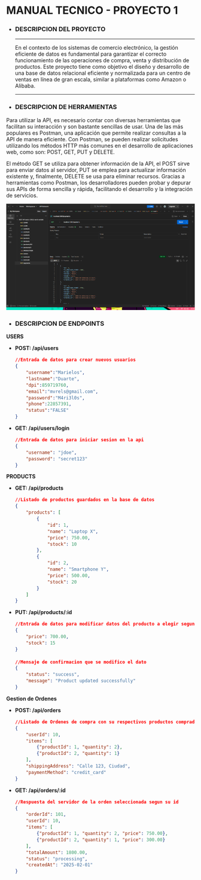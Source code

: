 # MANUAL TECNICO - PROYECTO 1
- ### DESCRIPCION DEL PROYECTO
  ***
  En el contexto de los sistemas de comercio electrónico, la gestión eficiente de
  datos es fundamental para garantizar el correcto funcionamiento de las
operaciones de compra, venta y distribución de productos. Este proyecto tiene
como objetivo el diseño y desarrollo de una base de datos relacional eficiente y
normalizada para un centro de ventas en línea de gran escala, similar a
plataformas como Amazon o Alibaba.
  ***
- ### DESCRIPCION DE HERRAMIENTAS 
Para utilizar la API, es necesario contar con diversas herramientas que facilitan su interacción y son bastante sencillas de usar. Una de las más populares es Postman, una aplicación que permite realizar consultas a la API de manera eficiente. Con Postman, se pueden realizar solicitudes utilizando los métodos HTTP más comunes en el desarrollo de aplicaciones web, como son: POST, GET, PUT y DELETE. 

El método GET se utiliza para obtener información de la API, el POST sirve para enviar datos al servidor, PUT se emplea para actualizar información existente y, finalmente, DELETE se usa para eliminar recursos. Gracias a herramientas como Postman, los desarrolladores pueden probar y depurar sus APIs de forma sencilla y rápida, facilitando el desarrollo y la integración de servicios.

![img_postman](/Imgs/Captura%20de%20pantalla%202025-03-17%20165249.png) 

- ### DESCRIPCION DE ENDPOINTS
  
**USERS**
  *  **POST: /api/users**
        ```JSON
        //Entrada de datos para crear nuevos usuarios
        {
            "username":"Marielos",
            "lastname":"Duarte",
            "dpi":859719760,
            "email":"mvrels@gmail.com",
            "password":"M4ri3l0s",
            "phone":22857391,
            "status":"FALSE"
        }
        ```
   

  *   **GET: /api/users/login**
        ```JSON
        //Entrada de datos para iniciar sesion en la api
        {
            "username": "jdoe",
            "password": "secret123"
        }
        ```
    
**PRODUCTS**
  *  **GET: /api/products**
        ```JSON
        //Listado de productos guardados en la base de datos
        {
            "products": [
                {
                    "id": 1,
                    "name": "Laptop X",
                    "price": 750.00,
                    "stock": 10
                },
                {
                    "id": 2,
                    "name": "Smartphone Y",
                    "price": 500.00,
                    "stock": 20
                }
            ]
        }
        ```
   

  *   **PUT: /api/products/:id**
        ```JSON
        //Entrada de datos para modificar datos del producto a elegir segun su id
        {
            "price": 700.00,
            "stock": 15
        }

        //Mensaje de confirmacion que se modifico el dato
        {
            "status": "success",
            "message": "Product updated successfully"
        }
        ```

**Gestion de Ordenes**
  *  **POST: /api/orders**
        ```JSON
        //Listado de Ordenes de compra con su respectivos productos comprados
        {
            "userId": 10,
            "items": [
                {"productId": 1, "quantity": 2},
                {"productId": 2, "quantity": 1}
            ],
            "shippingAddress": "Calle 123, Ciudad",
            "paymentMethod": "credit_card"
        }
        ```
   

  *   **GET: /api/orders/:id**
        ```JSON
        //Respuesta del servidor de la orden seleccionada segun su id
        {
            "orderId": 101,
            "userId": 10,
            "items": [
                {"productId": 1, "quantity": 2, "price": 750.00},
                {"productId": 2, "quantity": 1, "price": 300.00}
            ],
            "totalAmount": 1800.00,
            "status": "processing",
            "createdAt": "2025-02-01"
        }

        ```

